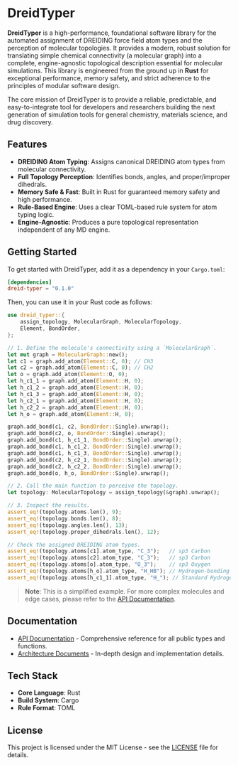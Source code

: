 # DreidTyper

**DreidTyper** is a high-performance, foundational software library for the automated assignment of DREIDING force field atom types and the perception of molecular topologies. It provides a modern, robust solution for translating simple chemical connectivity (a molecular graph) into a complete, engine-agnostic topological description essential for molecular simulations. This library is engineered from the ground up in **Rust** for exceptional performance, memory safety, and strict adherence to the principles of modular software design.

The core mission of DreidTyper is to provide a reliable, predictable, and easy-to-integrate tool for developers and researchers building the next generation of simulation tools for general chemistry, materials science, and drug discovery.

## Features

- **DREIDING Atom Typing**: Assigns canonical DREIDING atom types from molecular connectivity.
- **Full Topology Perception**: Identifies bonds, angles, and proper/improper dihedrals.
- **Memory Safe & Fast**: Built in Rust for guaranteed memory safety and high performance.
- **Rule-Based Engine**: Uses a clear TOML-based rule system for atom typing logic.
- **Engine-Agnostic**: Produces a pure topological representation independent of any MD engine.

## Getting Started

To get started with DreidTyper, add it as a dependency in your `Cargo.toml`:

```toml
[dependencies]
dreid-typer = "0.1.0"
```

Then, you can use it in your Rust code as follows:

```rust
use dreid_typer::{
    assign_topology, MolecularGraph, MolecularTopology,
    Element, BondOrder,
};

// 1. Define the molecule's connectivity using a `MolecularGraph`.
let mut graph = MolecularGraph::new();
let c1 = graph.add_atom(Element::C, 0); // CH3
let c2 = graph.add_atom(Element::C, 0); // CH2
let o = graph.add_atom(Element::O, 0);
let h_c1_1 = graph.add_atom(Element::H, 0);
let h_c1_2 = graph.add_atom(Element::H, 0);
let h_c1_3 = graph.add_atom(Element::H, 0);
let h_c2_1 = graph.add_atom(Element::H, 0);
let h_c2_2 = graph.add_atom(Element::H, 0);
let h_o = graph.add_atom(Element::H, 0);

graph.add_bond(c1, c2, BondOrder::Single).unwrap();
graph.add_bond(c2, o, BondOrder::Single).unwrap();
graph.add_bond(c1, h_c1_1, BondOrder::Single).unwrap();
graph.add_bond(c1, h_c1_2, BondOrder::Single).unwrap();
graph.add_bond(c1, h_c1_3, BondOrder::Single).unwrap();
graph.add_bond(c2, h_c2_1, BondOrder::Single).unwrap();
graph.add_bond(c2, h_c2_2, BondOrder::Single).unwrap();
graph.add_bond(o, h_o, BondOrder::Single).unwrap();

// 2. Call the main function to perceive the topology.
let topology: MolecularTopology = assign_topology(&graph).unwrap();

// 3. Inspect the results.
assert_eq!(topology.atoms.len(), 9);
assert_eq!(topology.bonds.len(), 8);
assert_eq!(topology.angles.len(), 13);
assert_eq!(topology.proper_dihedrals.len(), 12);

// Check the assigned DREIDING atom types.
assert_eq!(topology.atoms[c1].atom_type, "C_3");   // sp3 Carbon
assert_eq!(topology.atoms[c2].atom_type, "C_3");   // sp3 Carbon
assert_eq!(topology.atoms[o].atom_type, "O_3");    // sp3 Oxygen
assert_eq!(topology.atoms[h_o].atom_type, "H_HB"); // Hydrogen-bonding Hydrogen
assert_eq!(topology.atoms[h_c1_1].atom_type, "H_"); // Standard Hydrogen
```

> **Note**: This is a simplified example. For more complex molecules and edge cases, please refer to the [API Documentation](https://docs.rs/dreid-typer).

## Documentation

- [API Documentation](https://docs.rs/dreid-typer) - Comprehensive reference for all public types and functions.
- [Architecture Documents](docs/ARCHITECTURE.md) - In-depth design and implementation details.

## Tech Stack

- **Core Language**: Rust
- **Build System**: Cargo
- **Rule Format**: TOML

## License

This project is licensed under the MIT License - see the [LICENSE](LICENSE) file for details.
